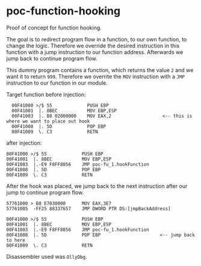 # poc-function-hooking

Proof of concept for function hooking.

The goal is to redirect program flow in a function, to our own function, to change the logic.
Therefore we override the desired instruction in this function with a jump instruction to our function address.
Afterwards we jump back to continue program flow.

This dummy program contains a function, which returns the value `2` and we want it to return `999`.
Therefore we overrite the `MOV` instruction with a `JMP` instruction to our function in our module.

Target function before injection:

```
  00F41000 >/$ 55             PUSH EBP
  00F41001  |. 8BEC           MOV EBP,ESP
  00F41003  |. B8 02000000    MOV EAX,2                   <-- this is where we want to place out hook
  00F41008  |. 5D             POP EBP
  00F41009  \. C3             RETN
```

after injection:

```
00F41000 >/$ 55             PUSH EBP
00F41001  |. 8BEC           MOV EBP,ESP
00F41003  |.-E9 F8FF8056    JMP poc-fu_1.hookFunction
00F41008  |. 5D             POP EBP
00F41009  \. C3             RETN
```

After the hook was placed, we jump back to the next instruction after our jump to continue program flow.

```
57761000 > B8 E7030000      MOV EAX,3E7
57761005  -FF25 88337657    JMP DWORD PTR DS:[jmpBackAddress]
```

```
00F41000 >/$ 55             PUSH EBP
00F41001  |. 8BEC           MOV EBP,ESP
00F41003  |.-E9 F8FF8056    JMP poc-fu_1.hookFunction
00F41008  |. 5D             POP EBP                      <-- jump back to here
00F41009  \. C3             RETN
```

Disassembler used was `OllyDbg`.
